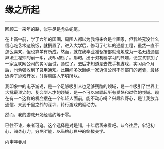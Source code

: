 # 缘之所起



---

回顾二十来年的路，似乎尽是虎头蛇尾。

在上高中前，学了六年的国画，周围人都以为我将来会是个画家，但我终究没什么信心吃艺术这碗饭，就搁置了。进入大学后，修习了七年的通信工程，虽然一直不怎么喜欢，但也算学有所成。然而，就在我毕业准备按部就班地成为一名无线通信算法工程师的前一年，我却动摇了。那时，出于对机器学习的兴趣，便尝试参加了一家互联网公司的实习面试，通过了。去后才知道是去做手机游戏，实习两个月后，也勉强收到了录用通知。此期间多次谢绝一家通信公司不同部门的邀请，最终选择了游戏开发，引得周围人不明所以。


我印象中的电子游戏，是一个足够吸引人也足够残酷的领域，是一个吸引了世界上大批最顶尖的、复合型人才的领域，是一个可以串联起所有爱好和过往的领域。现在有一个这样的机会摆在一个年轻人面前，能不动心吗？兴趣和野心，是让我放弃通信、来到千里之外的深圳、转行游戏的驱动力。


然而，我的游戏开发经验约等于零。


已往不谏，来者可追。这个选择是对是错，十年后再来看吧。从今往后，牢记初心，竭尽心力，穷尽所能，以描绘心目中的终极美学。



丙申年春月